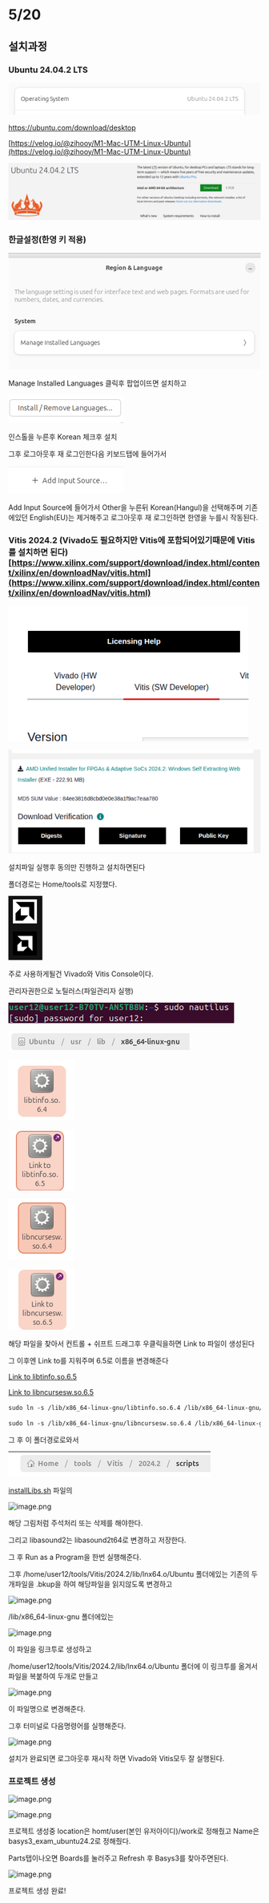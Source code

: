 # 5/20

## 설치과정

### Ubuntu 24.04.2 LTS

![image.png](0520/5201f9dbd5938f080e78cc5f675a3d8b1a7/image.png)

https://ubuntu.com/download/desktop

[https://velog.io/@zihooy/M1-Mac-UTM-Linux-Ubuntu](https://velog.io/@zihooy/M1-Mac-UTM-Linux-Ubuntu)

![image.png](0520/5201f9dbd5938f080e78cc5f675a3d8b1a7/image%201.png)

### 한글설정(한영 키 적용)

![image.png](0520/5201f9dbd5938f080e78cc5f675a3d8b1a7/image%202.png)

Manage Installed Languages 클릭후 팝업이뜨면 설치하고

![image.png](0520/5201f9dbd5938f080e78cc5f675a3d8b1a7/image%203.png)

인스톨을 누른후 Korean 체크후 설치

그후 로그아웃후 재 로그인한다음 키보드탭에 들어가서

![image.png](0520/5201f9dbd5938f080e78cc5f675a3d8b1a7/image%204.png)

Add Input Source에 들어가서 Other을 누른뒤 Korean(Hangul)을 선택해주며 기존에있던 English(EU)는 제거해주고 로그아웃후 재 로그인하면 한영을 누를시 작동된다.

### Vitis 2024.2 (Vivado도 필요하지만 Vitis에 포함되어있기때문에 Vitis를 설치하면 된다) [https://www.xilinx.com/support/download/index.html/content/xilinx/en/downloadNav/vitis.html](https://www.xilinx.com/support/download/index.html/content/xilinx/en/downloadNav/vitis.html)

![image.png](0520/5201f9dbd5938f080e78cc5f675a3d8b1a7/image%205.png)

![image.png](0520/5201f9dbd5938f080e78cc5f675a3d8b1a7/image%206.png)

설치파일 실행후 동의만 진행하고 설치하면된다

폴더경로는 Home/tools로 지정했다.

![image.png](0520/5201f9dbd5938f080e78cc5f675a3d8b1a7/image%207.png)

주로 사용하게될건 Vivado와 Vitis Console이다.

관리자권한으로 노틸러스(파일관리자 실행)

![image.png](0520/5201f9dbd5938f080e78cc5f675a3d8b1a7/image%208.png)

![image.png](0520/5201f9dbd5938f080e78cc5f675a3d8b1a7/image%209.png)

![image.png](0520/5201f9dbd5938f080e78cc5f675a3d8b1a7/image%2010.png)

![image.png](0520/5201f9dbd5938f080e78cc5f675a3d8b1a7/image%2011.png)

![image.png](0520/5201f9dbd5938f080e78cc5f675a3d8b1a7/image%2012.png)

![image.png](0520/5201f9dbd5938f080e78cc5f675a3d8b1a7/image%2013.png)

해당 파일을 찾아서 컨트롤 + 쉬프트 드래그후 우클릭을하면 Link to 파일이 생성된다

그 이후엔 Link to를 지워주며 6.5로 이름을 변경해준다

[Link to libtinfo.so.6.5](Link_to_libtinfo.so.6.5)

[Link to libncursesw.so.6.5](Link_to_libncursesw.so.6.5)

```xml
sudo ln -s /lib/x86_64-linux-gnu/libtinfo.so.6.4 /lib/x86_64-linux-gnu/libtinfo.so.6.5
```

```xml
sudo ln -s /lib/x86_64-linux-gnu/libncursesw.so.6.4 /lib/x86_64-linux-gnu/libncursesw.so.6.5
```

그 후 이 폴더경로로와서

![image.png](0520/5201f9dbd5938f080e78cc5f675a3d8b1a7/image%2014.png)

[installLibs.sh](http://installlibs.sh/) 파일의

![image.png](image%2015.png)

해당 그림처럼 주석처리 또는 삭제를 해야한다.

그리고 libasound2는 libasound2t64로 변경하고 저장한다.

그 후 Run as a Program을 한번 실행해준다.

그후 /home/user12/tools/Vitis/2024.2/lib/lnx64.o/Ubuntu 폴더에있는 기존의 두개파일을 .bkup을 하여 해당파일을 읽지않도록 변경하고

![image.png](image%2016.png)

/lib/x86_64-linux-gnu 폴더에있는

![image.png](image%2017.png)

이 파일을 링크투로 생성하고 

/home/user12/tools/Vitis/2024.2/lib/lnx64.o/Ubuntu 폴더에 이 링크투를 옮겨서 파일을 복붙하여 두개로 만들고

![image.png](image%2018.png)

이 파일명으로 변경해준다.

그후 터미널로 다음명령어를 실행해준다.

![image.png](image%2019.png)

설치가 완료되면 로그아웃후 재시작 하면 Vivado와 Vitis모두 잘 실행된다.

### 프로젝트 생성

![image.png](image%2020.png)

![image.png](image%2021.png)

프로젝트 생성중 location은 homt/user(본인 유저아이디)/work로 정해줬고 Name은 basys3_exam_ubuntu24.2로 정해줬다.

Parts탭이나오면 Boards를 눌러주고 Refresh 후 Basys3를 찾아주면된다.

![image.png](image%2022.png)

프로젝트 생성 완료!
